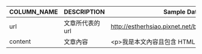 
| COLUMN_NAME | DESCRIPTION     | Sample Data                                      | 
|-------------|-----------------|--------------------------------------------------|
| url         | 文章所代表的url | http://estherhsiao.pixnet.net/blog/post/41951212 | 
| content     | 文章內容　　　　| \<p\>我是本文內容且包含 HTML Tag\</p\>               | 
